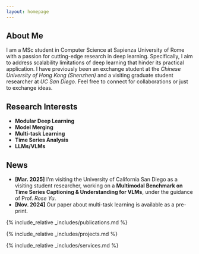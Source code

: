 ```yaml
---
layout: homepage
---
```


## About Me

I am a MSc student in Computer Science at Sapienza University of Rome with a passion for cutting-edge research in deep learning. Specifically, I aim to address scalability limitations of deep learning that hinder its practical application.  I have previously been an exchange student at the *Chinese University of Hong Kong (Shenzhen)* and a visiting graduate student researcher at *UC San Diego*. 
Feel free to connect for collaborations or just to exchange ideas.

## Research Interests

- **Modular Deep Learning**
- **Model Merging**
- **Multi-task Learning**
- **Time Series Analysis**
- **LLMs/VLMs**

## News
- **[Mar. 2025]** I'm visiting the University of California San Diego as a visiting student researcher, working on a **Multimodal Benchmark on Time Series Captioning & Understanding for VLMs**, under the guidance of Prof. *Rose Yu*.
- **[Nov. 2024]** Our paper about multi-task learning is available as a pre-print.


{% include_relative _includes/publications.md %}

{% include_relative _includes/projects.md %}

{% include_relative _includes/services.md %}
